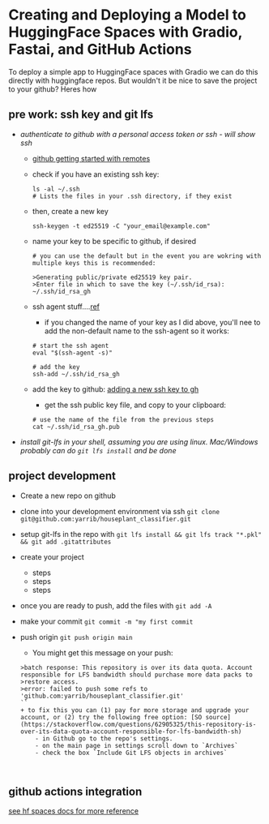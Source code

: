 # Creating and Deploying a Model to HuggingFace Spaces with Gradio, Fastai, and GitHub Actions

To deploy a simple app to HuggingFace spaces with Gradio we can do this directly with huggingface repos. But wouldn't it be nice to save the project to your github? Heres how

## pre work: ssh key and git lfs
- *authenticate to github with a personal access token or ssh - will show ssh*
    - [github getting started with remotes](https://docs.github.com/en/get-started/getting-started-with-git/about-remote-repositories#cloning-with-https-urls)
    - check if you have an existing ssh key:
        ```
        ls -al ~/.ssh
        # Lists the files in your .ssh directory, if they exist
        ```
    - then, create a new key
        ```
        ssh-keygen -t ed25519 -C "your_email@example.com"
        ```
    - name your key to be specific to github, if desired
        ```
        # you can use the default but in the event you are wokring with multiple keys this is recommended:

        >Generating public/private ed25519 key pair.
        >Enter file in which to save the key (~/.ssh/id_rsa): ~/.ssh/id_rsa_gh
    
        ```

    - ssh agent stuff....[ref](https://docs.github.com/en/authentication/connecting-to-github-with-ssh/generating-a-new-ssh-key-and-adding-it-to-the-ssh-agent#adding-your-ssh-key-to-the-ssh-agent)
        - if you changed the name of your key as I did above, you'll nee to add the non-default name to the ssh-agent so it works:
        ```
        # start the ssh agent
        eval "$(ssh-agent -s)"

        # add the key
        ssh-add ~/.ssh/id_rsa_gh

        ```

    - add the key to github:
        [adding a new ssh key to gh](https://docs.github.com/en/authentication/connecting-to-github-with-ssh/adding-a-new-ssh-key-to-your-github-account)

        + get the ssh public key file, and copy to your clipboard:
        ```
        # use the name of the file from the previous steps
        cat ~/.ssh/id_rsa_gh.pub
        ```

- *install git-lfs in your shell, assuming you are using linux. Mac/Windows probably can do `git lfs install` and be done*



## project development
- Create a new repo on github
- clone into your development environment via ssh `git clone git@github.com:yarrib/houseplant_classifier.git`
- setup git-lfs in the repo with `git lfs install && git lfs track "*.pkl" && git add .gitattributes`
- create your project
    - steps
    - steps
    - steps
- once you are ready to push, add the files with `git add -A`
- make your commit `git commit -m "my first commit`
    
- push origin `git push origin main`
    + You might get this message on your push:
    ```
    >batch response: This repository is over its data quota. Account responsible for LFS bandwidth should purchase more data packs to >restore access.
    >error: failed to push some refs to 'github.com:yarrib/houseplant_classifier.git'
    ``
    + to fix this you can (1) pay for more storage and upgrade your account, or (2) try the following free option: [SO source](https://stackoverflow.com/questions/62905325/this-repository-is-over-its-data-quota-account-responsible-for-lfs-bandwidth-sh)
        - in Github go to the repo's settings.
        - on the main page in settings scroll down to `Archives`
        - check the box `Include Git LFS objects in archives`
        


## github actions integration
[see hf spaces docs for more reference](https://huggingface.co/docs/hub/spaces-github-actions)
